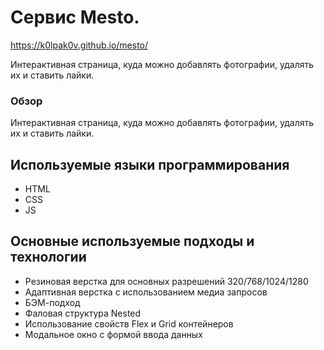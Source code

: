 # Cервис Mesto.

https://k0lpak0v.github.io/mesto/


Интерактивная страница, куда можно добавлять фотографии, удалять их и ставить лайки.

### Обзор
Интерактивная страница, куда можно добавлять фотографии, удалять их и ставить лайки.

## Используемые языки программирования
* HTML
* CSS
* JS
## Основные используемые подходы и технологии
* Резиновая верстка для основных разрешений 320/768/1024/1280
* Адаптивная верстка с использованием медиа запросов
* БЭМ-подход
* Фаловая структура Nested
* Использование свойств Flex и Grid контейнеров
* Модальное окно с формой ввода данных
